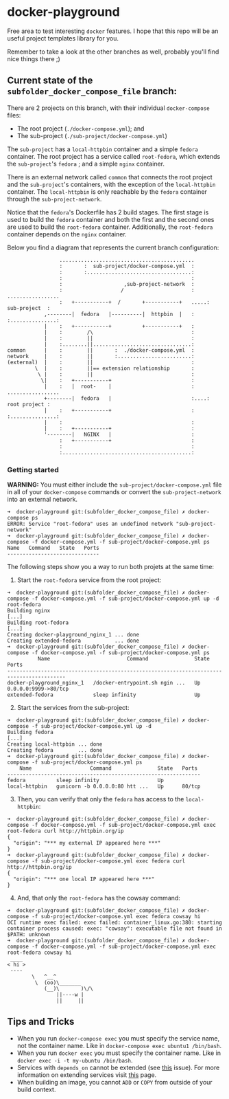 # docker-playground
Free area to test interesting `docker` features. I hope that this repo will be an useful project templates library for you.

Remember to take a look at the other branches as well, probably you'll find nice things there ;)

## Current state of the `subfolder_docker_compose_file` branch:
There are 2 projects on this branch, with their individual `docker-compose` files:
* The root project (`./docker-compose.yml`); and
* The sub-project (`./sub-project/docker-compose.yml`)

The `sub-project` has a `local-httpbin` container and a simple `fedora` container.
The root project has a service called `root-fedora`, which extends the `sub-project`'s `fedora` ; and a simple `nginx` container.

There is an external network called `common` that connects the root project and the `sub-project`'s containers, with the exception of the `local-httpbin` container. The `local-httpbin` is only reachable by the `fedora` container through the `sub-project-network`.

Notice that the `fedora`'s Dockerfile has 2 build stages. The first stage is used to build the `fedora` container and both the first and the second ones are used to build the `root-fedora` container. Additionally, the `root-fedora` container depends on the `nginx` container.

Below you find a diagram that represents the current branch configuration:
```
                 ............................................
                 :       :  sub-project/docker-compose.yml  :
                 :       :..................................:
                 :                                          :
                 :                    ,sub-project-network  :
                 :                   /                      :    .................
                 :   +-----------+  /       +-----------+   .....:  sub-project  :
            ,--------|  fedora   |----------|  httpbin  |   :    :...............:
            |    :   +-----------+          +-----------+   :
            |    :        /\                                :
            |    :        ||                                :
            |    :........||................................:
common      |    :        ||       :  ./docker-compose.yml  :
network     |    :        ||       :........................:
(external)  |    :        ||                                :
         \  |    :        ||== extension relationship       :
          \ |    :        ||                                :
           \|    :   +-----------+                          :
            |    :   |  root-    |                          :    .................
            +--------|  fedora   |                          :....:  root project :
            |    :   +-----------+                          :    :...............:
            |    :                                          :
            |    :   +-----------+                          :
            '--------|   NGINX   |                          :
                 :   +-----------+                          :
                 :                                          :
                 :..........................................:
```

### Getting started
**WARNING:**
You must either include the `sub-project/docker-compose.yml` file in all of your `docker-compose` commands or convert the `sub-project-network` into an external network.
```
➜  docker-playground git:(subfolder_docker_compose_file) ✗ docker-compose ps
ERROR: Service "root-fedora" uses an undefined network "sub-project-network"
➜  docker-playground git:(subfolder_docker_compose_file) ✗ docker-compose -f docker-compose.yml -f sub-project/docker-compose.yml ps
Name   Command   State   Ports
------------------------------
```

The following steps show you a way to run both projets at the same time:
1. Start the `root-fedora` service from the root project:
```
➜  docker-playground git:(subfolder_docker_compose_file) ✗ docker-compose -f docker-compose.yml -f sub-project/docker-compose.yml up -d root-fedora
Building nginx
[...]
Building root-fedora
[...]
Creating docker-playground_nginx_1 ... done
Creating extended-fedora           ... done
➜  docker-playground git:(subfolder_docker_compose_file) ✗ docker-compose -f docker-compose.yml -f sub-project/docker-compose.yml ps
          Name                         Command               State          Ports
-----------------------------------------------------------------------------------------
docker-playground_nginx_1   /docker-entrypoint.sh ngin ...   Up      0.0.0.0:9999->80/tcp
extended-fedora             sleep infinity                   Up
```
2. Start the services from the sub-project:
```
➜  docker-playground git:(subfolder_docker_compose_file) ✗ docker-compose -f sub-project/docker-compose.yml up -d
Building fedora
[...]
Creating local-httpbin ... done
Creating fedora        ... done
➜  docker-playground git:(subfolder_docker_compose_file) ✗ docker-compose -f sub-project/docker-compose.yml ps
    Name                   Command               State   Ports
---------------------------------------------------------------
fedora          sleep infinity                   Up
local-httpbin   gunicorn -b 0.0.0.0:80 htt ...   Up      80/tcp
```
3. Then, you can verify that only the `fedora` has access to the `local-httpbin`:
```
➜  docker-playground git:(subfolder_docker_compose_file) ✗ docker-compose -f docker-compose.yml -f sub-project/docker-compose.yml exec root-fedora curl http://httpbin.org/ip
{
  "origin": "*** my external IP appeared here ***"
}
➜  docker-playground git:(subfolder_docker_compose_file) ✗ docker-compose -f sub-project/docker-compose.yml exec fedora curl http://httpbin.org/ip
{
  "origin": "*** one local IP appeared here ***"
}
```
4. And, that only the `root-fedora` has the cowsay command:
```
➜  docker-playground git:(subfolder_docker_compose_file) ✗ docker-compose -f sub-project/docker-compose.yml exec fedora cowsay hi
OCI runtime exec failed: exec failed: container_linux.go:380: starting container process caused: exec: "cowsay": executable file not found in $PATH: unknown
➜  docker-playground git:(subfolder_docker_compose_file) ✗ docker-compose -f docker-compose.yml -f sub-project/docker-compose.yml exec root-fedora cowsay hi
 ____
< hi >
 ----
        \   ^__^
         \  (oo)\_______
            (__)\       )\/\
                ||----w |
                ||     ||
```

## Tips and Tricks
* When you run `docker-compose exec` you must specify the service name, not the container name. Like in `docker-compose exec ubuntu1 /bin/bash`.
* When you run `docker exec` you must specify the container name. Like in `docker exec -i -t my-ubuntu /bin/bash`.
* Services with `depends_on` cannot be extended (see [this](https://github.com/docker/compose/issues/7916#issuecomment-962869400) issue). For more information on extending services visit [this](https://docs.docker.com/compose/extends/) page.
* When building an image, you cannot `ADD` or `COPY` from outside of your build context.
